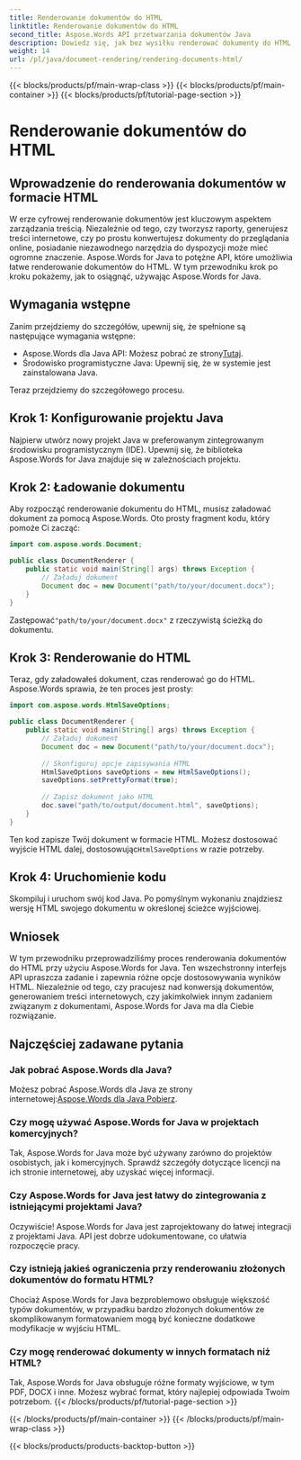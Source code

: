 ```yaml
---
title: Renderowanie dokumentów do HTML
linktitle: Renderowanie dokumentów do HTML
second_title: Aspose.Words API przetwarzania dokumentów Java
description: Dowiedz się, jak bez wysiłku renderować dokumenty do HTML za pomocą Aspose.Words dla Java. Przewodnik krok po kroku dotyczący wydajnej konwersji dokumentów.
weight: 14
url: /pl/java/document-rendering/rendering-documents-html/
---
```


{{< blocks/products/pf/main-wrap-class >}}
{{< blocks/products/pf/main-container >}}
{{< blocks/products/pf/tutorial-page-section >}}

# Renderowanie dokumentów do HTML


## Wprowadzenie do renderowania dokumentów w formacie HTML

W erze cyfrowej renderowanie dokumentów jest kluczowym aspektem zarządzania treścią. Niezależnie od tego, czy tworzysz raporty, generujesz treści internetowe, czy po prostu konwertujesz dokumenty do przeglądania online, posiadanie niezawodnego narzędzia do dyspozycji może mieć ogromne znaczenie. Aspose.Words for Java to potężne API, które umożliwia łatwe renderowanie dokumentów do HTML. W tym przewodniku krok po kroku pokażemy, jak to osiągnąć, używając Aspose.Words for Java.

## Wymagania wstępne

Zanim przejdziemy do szczegółów, upewnij się, że spełnione są następujące wymagania wstępne:

-  Aspose.Words dla Java API: Możesz pobrać ze strony[Tutaj](https://releases.aspose.com/words/java/).
- Środowisko programistyczne Java: Upewnij się, że w systemie jest zainstalowana Java.

Teraz przejdziemy do szczegółowego procesu.

## Krok 1: Konfigurowanie projektu Java

Najpierw utwórz nowy projekt Java w preferowanym zintegrowanym środowisku programistycznym (IDE). Upewnij się, że biblioteka Aspose.Words for Java znajduje się w zależnościach projektu.

## Krok 2: Ładowanie dokumentu

Aby rozpocząć renderowanie dokumentu do HTML, musisz załadować dokument za pomocą Aspose.Words. Oto prosty fragment kodu, który pomoże Ci zacząć:

```java
import com.aspose.words.Document;

public class DocumentRenderer {
    public static void main(String[] args) throws Exception {
        // Załaduj dokument
        Document doc = new Document("path/to/your/document.docx");
    }
}
```

 Zastępować`"path/to/your/document.docx"` z rzeczywistą ścieżką do dokumentu.

## Krok 3: Renderowanie do HTML

Teraz, gdy załadowałeś dokument, czas renderować go do HTML. Aspose.Words sprawia, że ten proces jest prosty:

```java
import com.aspose.words.HtmlSaveOptions;

public class DocumentRenderer {
    public static void main(String[] args) throws Exception {
        // Załaduj dokument
        Document doc = new Document("path/to/your/document.docx");
        
        // Skonfiguruj opcje zapisywania HTML
        HtmlSaveOptions saveOptions = new HtmlSaveOptions();
        saveOptions.setPrettyFormat(true);
        
        // Zapisz dokument jako HTML
        doc.save("path/to/output/document.html", saveOptions);
    }
}
```

Ten kod zapisze Twój dokument w formacie HTML. Możesz dostosować wyjście HTML dalej, dostosowując`HtmlSaveOptions` w razie potrzeby.

## Krok 4: Uruchomienie kodu

Skompiluj i uruchom swój kod Java. Po pomyślnym wykonaniu znajdziesz wersję HTML swojego dokumentu w określonej ścieżce wyjściowej.

## Wniosek

W tym przewodniku przeprowadziliśmy proces renderowania dokumentów do HTML przy użyciu Aspose.Words for Java. Ten wszechstronny interfejs API upraszcza zadanie i zapewnia różne opcje dostosowywania wyników HTML. Niezależnie od tego, czy pracujesz nad konwersją dokumentów, generowaniem treści internetowych, czy jakimkolwiek innym zadaniem związanym z dokumentami, Aspose.Words for Java ma dla Ciebie rozwiązanie.

## Najczęściej zadawane pytania

### Jak pobrać Aspose.Words dla Java?

 Możesz pobrać Aspose.Words dla Java ze strony internetowej:[Aspose.Words dla Java Pobierz](https://releases.aspose.com/words/java/).

### Czy mogę używać Aspose.Words for Java w projektach komercyjnych?

Tak, Aspose.Words for Java może być używany zarówno do projektów osobistych, jak i komercyjnych. Sprawdź szczegóły dotyczące licencji na ich stronie internetowej, aby uzyskać więcej informacji.

### Czy Aspose.Words for Java jest łatwy do zintegrowania z istniejącymi projektami Java?

Oczywiście! Aspose.Words for Java jest zaprojektowany do łatwej integracji z projektami Java. API jest dobrze udokumentowane, co ułatwia rozpoczęcie pracy.

### Czy istnieją jakieś ograniczenia przy renderowaniu złożonych dokumentów do formatu HTML?

Chociaż Aspose.Words for Java bezproblemowo obsługuje większość typów dokumentów, w przypadku bardzo złożonych dokumentów ze skomplikowanym formatowaniem mogą być konieczne dodatkowe modyfikacje w wyjściu HTML.

### Czy mogę renderować dokumenty w innych formatach niż HTML?

Tak, Aspose.Words for Java obsługuje różne formaty wyjściowe, w tym PDF, DOCX i inne. Możesz wybrać format, który najlepiej odpowiada Twoim potrzebom.
{{< /blocks/products/pf/tutorial-page-section >}}

{{< /blocks/products/pf/main-container >}}
{{< /blocks/products/pf/main-wrap-class >}}

{{< blocks/products/products-backtop-button >}}
